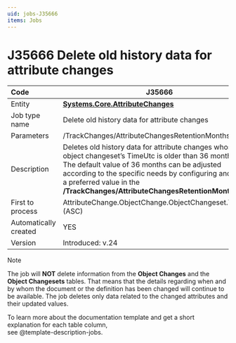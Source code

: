 ```yaml
---
uid: jobs-J35666
items: Jobs
---
```


# J35666 Delete old history data for attribute changes

| Code                  | J35666                                                       |
| :-------------------- | ------------------------------------------------------------ |
| Entity                | **[Systems.Core.AttributeChanges](xref:Systems.Core.AttributeChanges)** |
| Job type name         | Delete old history data for attribute changes                |
| Parameters            | /TrackChanges/AttributeChangesRetentionMonths                |
| Description           | Deletes old history data for attribute changes whose object changeset’s TimeUtc is older than 36 months.<br> The default value of 36 months can be adjusted according to the specific needs by configuring and setting a preferred value in the **/TrackChanges/AttributeChangesRetentionMonths** key. |
| First to process      | AttributeChange.ObjectChange.ObjectChangeset.TimeUtc (ASC)   |
| Automatically created | YES                                                          |
| Version               | Introduced: v.24                                             |

> [!Note]
> 
> The job will **NOT** delete information from the **Object Changes** and the **Object Changesets** tables. That means that the details regarding when and by whom the document or the definition has been changed will continue to be available. The job deletes only data related to the changed attributes and their updated values.

To learn more about the documentation template and get a short explanation for each table column, <br> see @template-description-jobs.
